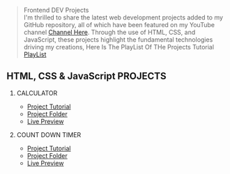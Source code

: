 > Frontend DEV Projects<br>
I'm thrilled to share the latest web development projects added to my GitHub repository, all of which have been featured on my YouTube channel [Channel Here](https://www.youtube.com/@Iqrarafiq._/). Through the use of HTML, CSS, and JavaScript, these projects highlight the fundamental technologies driving my creations, Here Is The PlayList Of THe Projects Tutorial [PlayList](https://youtube.com/playlist?list=PLoh_jT3yM7o-Op2zDvSiBJWtcP6Wgt5ba&si=8F6MRWsIfYLmbOLk)
## HTML, CSS & JavaScript PROJECTS

1. CALCULATOR
   - [Project Tutorial](https://www.youtube.com/watch?v=ARmsrTptJOs&list=PLoh_jT3yM7o-Op2zDvSiBJWtcP6Wgt5ba&index=2&t=1s)
   - [Project Folder](https://github.com/iqrarafiq12/Project-Tutorial/tree/main/Calculator)
   - [Live Preview](https://webdevinterneecalculator.netlify.app/)

2. COUNT DOWN TIMER
   - [Project Tutorial]()
   - [Project Folder](https://github.com/iqrarafiq12/Project-Tutorial/tree/main/Count%20Down%20Timer)
   - [Live Preview](https://countdowntimerbyiqrarafiq.netlify.app/)
